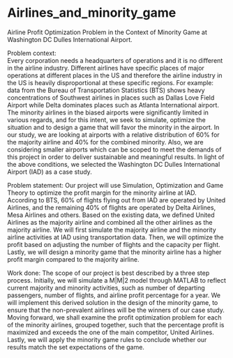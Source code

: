 # Airlines_and_minority_game
Airline Profit Optimization Problem in the Context of Minority Game at Washington DC Dulles International Airport. 

Problem context:  
Every corporation needs a headquarters of operations and it is no different in the airline industry. Different airlines have specific places of major operations at different places in the US and therefore the airline industry in the US is heavily disproportional at these specific regions. For example: data from the Bureau of Transportation Statistics (BTS) shows heavy concentrations of Southwest airlines in places such as Dallas Love Field Airport while Delta dominates places such as Atlanta International airport. The minority airlines in the biased airports were significantly limited in various regards, and for this intent, we seek to simulate, optimize the situation and to design a game that will favor the minority in the airport. In our study, we are looking at airports with a relative distribution of 60% for the majority airline and 40% for the combined minority. Also, we are considering smaller airports which can be scoped to meet the demands of this project in order to deliver sustainable and meaningful results. In light of the above conditions, we selected the Washington DC Dulles International Airport (IAD) as a case study.


Problem statement: 
Our project will use Simulation, Optimization and Game Theory to optimize the profit margin for the minority airline at IAD. According to BTS, 60% of flights flying out from IAD are operated by United Airlines, and the remaining 40% of flights are operated by Delta Airlines, Mesa Airlines and others. Based on the existing data, we defined United Airlines as the majority airline and combined all the other airlines as the majority airline. We will first simulate the majority airline and the minority airline activities at IAD using transportation data. Then, we will optimize the profit based on adjusting the number of flights and the capacity per flight. Lastly, we will design a minority game that the minority airline has a higher profit margin compared to the majority airline.


Work done:
The scope of our project is best described by a three step process. Initially, we will simulate a M|M|2 model through MATLAB to reflect current majority and minority activities, such as number of departing passengers, number of flights, and airline profit percentage for a year. We will implement this derived solution in the design of the minority game, to ensure that the non-prevalent airlines will be the winners of our case study. Moving forward, we shall examine the profit optimization problem for each of the minority airlines, grouped together, such that the percentage profit is maximized and exceeds the one of the main competitor, United Airlines. Lastly, we will apply the minority game rules to conclude whether our results match the set expectations of the game.


